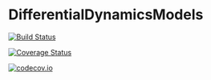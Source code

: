 # DifferentialDynamicsModels

[![Build Status](https://travis-ci.org/schmrlng/DifferentialDynamicsModels.jl.svg?branch=master)](https://travis-ci.org/schmrlng/DifferentialDynamicsModels.jl)

[![Coverage Status](https://coveralls.io/repos/schmrlng/DifferentialDynamicsModels.jl/badge.svg?branch=master&service=github)](https://coveralls.io/github/schmrlng/DifferentialDynamicsModels.jl?branch=master)

[![codecov.io](http://codecov.io/github/schmrlng/DifferentialDynamicsModels.jl/coverage.svg?branch=master)](http://codecov.io/github/schmrlng/DifferentialDynamicsModels.jl?branch=master)
